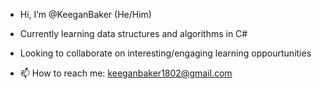 -  Hi, I’m @KeeganBaker (He/Him)

-  Currently learning data structures and algorithms in C#
-  Looking to collaborate on interesting/engaging learning oppourtunities

- 📫 How to reach me: keeganbaker1802@gmail.com
<!---
KeeganBaker/KeeganBaker is a ✨ special ✨ repository because its `README.md` (this file) appears on your GitHub profile.
You can click the Preview link to take a look at your changes.
--->

